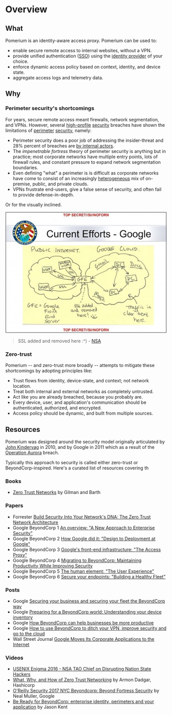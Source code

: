 # Overview

## What

Pomerium is an identity-aware access proxy. Pomerium can be used to:

- enable secure remote access to internal websites, without a VPN.
- provide unified authentication ([SSO]) using the [identity provider] of your choice.
- enforce dynamic access policy based on context, identity, and device state.
- aggregate access logs and telemetry data.

## Why

### Perimeter security's shortcomings

For years, secure remote access meant firewalls, network segmentation, and VPNs. However, several [high-profile](https://en.wikipedia.org/wiki/Operation_Aurora) [security](https://krebsonsecurity.com/2014/02/target-hackers-broke-in-via-hvac-company/) breaches have shown the limitations of [perimeter](https://www.redbooks.ibm.com/redpapers/pdfs/redp4397.pdf) [security](https://en.wikipedia.org/wiki/Perimeter_Security), namely:

- Perimeter security does a poor job of addressing the insider-threat and 28% percent of breaches are [by internal actors](http://www.documentwereld.nl/files/2018/Verizon-DBIR_2018-Main_report.pdf).
- The _impenetrable fortress_ theory of perimeter security is anything but in practice; most corporate networks have multiple entry points, lots of firewall rules, and constant pressure to expand network segmentation boundaries.
- Even defining "what" a perimeter is is difficult as corporate networks have come to consist of an increasingly [heterogeneous](https://youtu.be/bDJb8WOJYdA?t=532) mix of on-premise, public, and private clouds.
- VPNs frustrate end-users, give a false sense of security, and often fail to provide defense-in-depth.

Or for the visually inclined.

![NSA exploiting google's SSL termination](./google-cloud-exploitation620x466.jpg)

> SSL added and removed here :^) - [NSA](https://www.zdnet.com/article/google-the-nsa-and-the-need-for-locking-down-datacenter-traffic/)

### Zero-trust

Pomerium -- and zero-trust more broadly -- attempts to mitigate these shortcomings by adopting principles like:

- Trust flows from identity, device-state, and context; not network location.
- Treat both internal and external networks as completely untrusted.
- Act like you are already breached, because you probably are.
- Every device, user, and application's communication should be authenticated, authorized, and encrypted.
- Access policy should be dynamic, and built from multiple sources.

## Resources

Pomerium was designed around the security model originally articulated by [John Kindervag](http://www.virtualstarmedia.com/downloads/Forrester_zero_trust_DNA.pdf) in 2010, and by Google in 2011 which as a result of the [Operation Aurora](https://en.wikipedia.org/wiki/Operation_Aurora) breach.

Typically this approach to security is called either zero-trust or BeyondCorp-inspired. Here's a curated list of resources covering th

### Books

- [Zero Trust Networks](http://shop.oreilly.com/product/0636920052265.do) by Gilman and Barth

### Papers

- Forrester [Build Security Into Your Network's DNA: The Zero Trust Network Architecture](http://www.virtualstarmedia.com/downloads/Forrester_zero_trust_DNA.pdf)
- Google BeyondCorp 1 [An overview: "A New Approach to Enterprise Security"](https://research.google.com/pubs/pub43231.html)
- Google BeyondCorp 2 [How Google did it: "Design to Deployment at Google"](https://research.google.com/pubs/pub44860.html)
- Google BeyondCorp 3 [Google's front-end infrastructure: "The Access Proxy"](https://research.google.com/pubs/pub45728.html)
- Google BeyondCorp 4 [Migrating to BeyondCorp: Maintaining Productivity While Improving Security](https://research.google.com/pubs/pub46134.html)
- Google BeyondCorp 5 [The human element: "The User Experience"](https://research.google.com/pubs/pub46366.html)
- Google BeyondCorp 6 [Secure your endpoints: "Building a Healthy Fleet"](https://ai.google/research/pubs/pub47356)

### Posts

- Google [Securing your business and securing your fleet the BeyondCorp way](https://cloud.google.com/blog/products/identity-security/securing-your-business-and-securing-your-fleet-the-beyondcorp-way)
- Google [Preparing for a BeyondCorp world: Understanding your device inventory](https://cloud.google.com/blog/products/identity-security/preparing-beyondcorp-world-understanding-your-device-inventory)
- Google [How BeyondCorp can help businesses be more productive](https://www.blog.google/products/google-cloud/how-beyondcorp-can-help-businesses-be-more-productive/)
- Google [How to use BeyondCorp to ditch your VPN, improve security and go to the cloud](https://www.blog.google/products/google-cloud/how-use-beyondcorp-ditch-your-vpn-improve-security-and-go-cloud/)
- Wall Street Journal [Google Moves Its Corporate Applications to the Internet](https://blogs.wsj.com/cio/2015/05/11/google-moves-its-corporate-applications-to-the-internet/)

### Videos

- [USENIX Enigma 2016 - NSA TAO Chief on Disrupting Nation State Hackers](https://youtu.be/bDJb8WOJYdA?list=PLKb9-P1fRHxhSmCy5OaYZ5spcY8v3Pbaf)
- [What, Why, and How of Zero Trust Networking](https://youtu.be/eDVHIfVSdIo?list=PLKb9-P1fRHxhSmCy5OaYZ5spcY8v3Pbaf) by Armon Dadgar, Hashicorp
- [O'Reilly Security 2017 NYC Beyondcorp: Beyond Fortress Security](https://youtu.be/oAvDASLehpY?list=PLKb9-P1fRHxhSmCy5OaYZ5spcY8v3Pbaf) by Neal Muller, Google
- [Be Ready for BeyondCorp: enterprise identity, perimeters and your application](https://youtu.be/5UiWAlwok1s?list=PLKb9-P1fRHxhSmCy5OaYZ5spcY8v3Pbaf) by Jason Kent

[identity provider]: ../docs/identity-providers.md
[sso]: https://en.wikipedia.org/wiki/Single_sign-on
